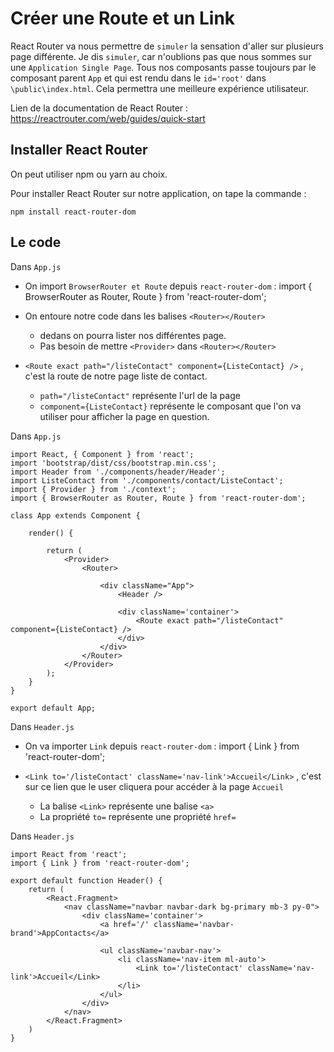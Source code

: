 # Créer une Route et un Link

React Router va nous permettre de `simuler` la sensation d'aller sur plusieurs page différente. Je dis  `simuler`, car n'oublions pas que nous sommes sur une `Application Single Page`. 
Tous nos composants passe toujours par le composant parent `App` et qui est rendu dans le `id='root'` dans `\public\index.html`.
Cela permettra une meilleure expérience utilisateur.

Lien de la documentation de React Router : https://reactrouter.com/web/guides/quick-start

## Installer React Router

On peut utiliser npm ou yarn au choix.

Pour installer React Router sur notre application, on tape la commande :

    npm install react-router-dom

## Le code

Dans `App.js`

- On import `BrowserRouter et Route` depuis `react-router-dom` : import { BrowserRouter as Router, Route } from 'react-router-dom';

- On entoure notre code dans les balises `<Router></Router>`

    - dedans on pourra lister nos différentes page. 
    - Pas besoin de mettre `<Provider>` dans `<Router></Router>`

- `<Route exact path="/listeContact" component={ListeContact} />` , c'est la route de notre page liste de contact. 
    
    - `path="/listeContact"` représente l'url de la page
    - `component={ListeContact}` représente le composant que l'on va utiliser pour afficher la page en question.


Dans `App.js`

    import React, { Component } from 'react';
    import 'bootstrap/dist/css/bootstrap.min.css';
    import Header from './components/header/Header';
    import ListeContact from './components/contact/ListeContact';
    import { Provider } from './context';
    import { BrowserRouter as Router, Route } from 'react-router-dom';

    class App extends Component {

        render() {

            return (
                <Provider>
                    <Router>

                        <div className="App">
                            <Header />

                            <div className='container'>
                                <Route exact path="/listeContact" component={ListeContact} />
                            </div>
                        </div>
                    </Router>
                </Provider>
            ); 
        }
    }

    export default App;

Dans `Header.js`

- On va importer `Link` depuis `react-router-dom` : import { Link } from 'react-router-dom';

- `<Link to='/listeContact' className='nav-link'>Accueil</Link>` , c'est sur ce lien que le user cliquera pour accéder à la page `Accueil`

    - La balise `<Link>` représente une balise `<a>`
    - La propriété `to=` représente une propriété `href=`


Dans `Header.js`

    import React from 'react';
    import { Link } from 'react-router-dom';

    export default function Header() {
        return (
            <React.Fragment>
                <nav className="navbar navbar-dark bg-primary mb-3 py-0">
                    <div className='container'>
                        <a href='/' className='navbar-brand'>AppContacts</a>

                        <ul className='navbar-nav'>
                            <li className='nav-item ml-auto'>
                                <Link to='/listeContact' className='nav-link'>Accueil</Link>
                            </li>
                        </ul>
                    </div>
                </nav>
            </React.Fragment>
        )
    }

